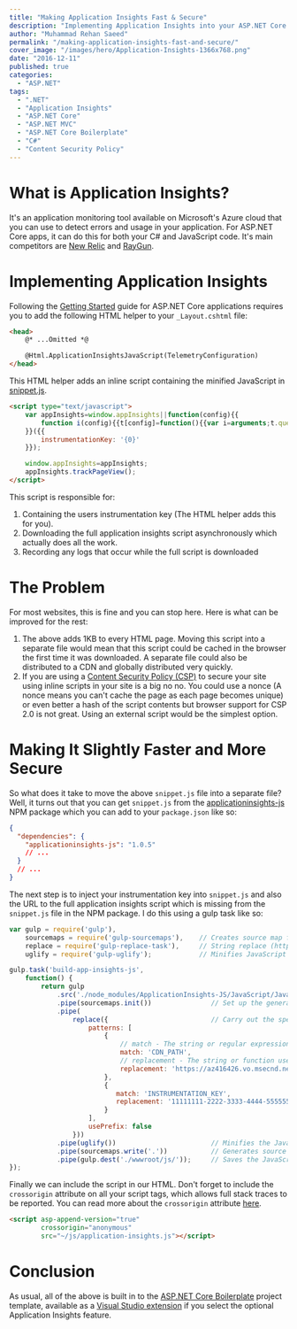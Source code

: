 ```yaml
---
title: "Making Application Insights Fast & Secure"
description: "Implementing Application Insights into your ASP.NET Core application with performance and security as a top priority in this advanced scenario."
author: "Muhammad Rehan Saeed"
permalink: "/making-application-insights-fast-and-secure/"
cover_image: "/images/hero/Application-Insights-1366x768.png"
date: "2016-12-11"
published: true
categories:
  - "ASP.NET"
tags:
  - ".NET"
  - "Application Insights"
  - "ASP.NET Core"
  - "ASP.NET MVC"
  - "ASP.NET Core Boilerplate"
  - "C#"
  - "Content Security Policy"
---
```


# What is Application Insights?

It's an application monitoring tool available on Microsoft's Azure cloud that you can use to detect errors and usage in your application. For ASP.NET Core apps, it can do this for both your C# and JavaScript code. It's main competitors are [New Relic](https://newrelic.com/) and [RayGun](https://raygun.com/).

# Implementing Application Insights

Following the [Getting Started](https://github.com/Microsoft/ApplicationInsights-aspnetcore/wiki/Getting-Started) guide for ASP.NET Core applications requires you to add the following HTML helper to your `_Layout.cshtml` file:

```html
<head>
    @* ...Omitted *@

    @Html.ApplicationInsightsJavaScript(TelemetryConfiguration) 
</head>
```

This HTML helper adds an inline script containing the minified JavaScript in [snippet.js](https://github.com/Microsoft/ApplicationInsights-JS/blob/master/JavaScript/JavaScriptSDK/snippet.js).

```html
<script type="text/javascript">
    var appInsights=window.appInsights||function(config){{
        function i(config){{t[config]=function(){{var i=arguments;t.queue.push(function(){{t[config].apply(t,i)}})}}}}var t={{config:config}},u=document,e=window,o="script",s="AuthenticatedUserContext",h="start",c="stop",l="Track",a=l+"Event",v=l+"Page",y=u.createElement(o),r,f;y.src=config.url||"https://az416426.vo.msecnd.net/scripts/a/ai.0.js";u.getElementsByTagName(o)[0].parentNode.appendChild(y);try{{t.cookie=u.cookie}}catch(p){{}}for(t.queue=[],t.version="1.0",r=["Event","Exception","Metric","PageView","Trace","Dependency"];r.length;)i("track"+r.pop());return i("set"+s),i("clear"+s),i(h+a),i(c+a),i(h+v),i(c+v),i("flush"),config.disableExceptionTracking||(r="onerror",i("_"+r),f=e[r],e[r]=function(config,i,u,e,o){{var s=f&amp;&amp;f(config,i,u,e,o);return s!==!0&amp;&amp;t["_"+r](config,i,u,e,o),s}}),t
    }}({{
        instrumentationKey: '{0}'
    }});

    window.appInsights=appInsights;
    appInsights.trackPageView();
</script>
```

This script is responsible for:

1. Containing the users instrumentation key (The HTML helper adds this for you).
2. Downloading the full application insights script asynchronously which actually does all the work.
3. Recording any logs that occur while the full script is downloaded

# The Problem

For most websites, this is fine and you can stop here. Here is what can be improved for the rest:

1. The above adds 1KB to every HTML page. Moving this script into a separate file would mean that this script could be cached in the browser the first time it was downloaded. A separate file could also be distributed to a CDN and globally distributed very quickly.
2. If you are using a [Content Security Policy (CSP)](/content-security-policy-for-asp-net-mvc/) to secure your site using inline scripts in your site is a big no no. You could use a nonce (A nonce means you can't cache the page as each page becomes unique) or even better a hash of the script contents but browser support for CSP 2.0 is not great. Using an external script would be the simplest option.

# Making It Slightly Faster and More Secure

So what does it take to move the above `snippet.js` file into a separate file? Well, it turns out that you can get `snippet.js` from the [applicationinsights-js](https://www.npmjs.com/package/applicationinsights-js) NPM package which you can add to your `package.json` like so:

```json
{
  "dependencies": {
    "applicationinsights-js": "1.0.5"
    // ...
  }
  // ...
}
```

The next step is to inject your instrumentation key into `snippet.js` and also the URL to the full application insights script which is missing from the `snippet.js` file in the NPM package. I do this using a gulp task like so:

```js
var gulp = require('gulp'),
    sourcemaps = require('gulp-sourcemaps'),    // Creates source map files (https://www.npmjs.com/package/gulp-sourcemaps/)
    replace = require('gulp-replace-task'),     // String replace (https://www.npmjs.com/package/gulp-replace-task/)
    uglify = require('gulp-uglify');            // Minifies JavaScript (https://www.npmjs.com/package/gulp-uglify/)

gulp.task('build-app-insights-js',
    function() {
        return gulp
            .src('./node_modules/ApplicationInsights-JS/JavaScript/JavaScriptSDK/snippet.js')
            .pipe(sourcemaps.init())               // Set up the generation of .map source files for the JavaScript.
            .pipe(
                replace({                          // Carry out the specified find and replace.
                    patterns: [
                        {
                            // match - The string or regular expression to find.
                            match: 'CDN_PATH',
                            // replacement - The string or function used to make the replacement.
                            replacement: 'https://az416426.vo.msecnd.net/scripts/a/ai.0.js'
                        },
                        {
                           match: 'INSTRUMENTATION_KEY',
                           replacement: '11111111-2222-3333-4444-555555555555'
                        }
                    ],
                    usePrefix: false
                }))
            .pipe(uglify())                        // Minifies the JavaScript.
            .pipe(sourcemaps.write('.'))           // Generates source .map files for the JavaScript.
            .pipe(gulp.dest('./wwwroot/js/'));     // Saves the JavaScript file to the specified destination path.
});
```

Finally we can include the script in our HTML. Don't forget to include the `crossorigin` attribute on all your script tags, which allows full stack traces to be reported. You can read more about the `crossorigin` attribute [here](https://raygun.com/blog/2015/05/fixing-script-errors/).

```html
<script asp-append-version="true"
        crossorigin="anonymous"
        src="~/js/application-insights.js"></script>
```

# Conclusion

As usual, all of the above is built in to the [ASP.NET Core Boilerplate](https://github.com/ASP-NET-MVC-Boilerplate/Templates) project template, available as a [Visual Studio extension](https://visualstudiogallery.msdn.microsoft.com/6cf50a48-fc1e-4eaf-9e82-0b2a6705ca7d) if you select the optional Application Insights feature.
